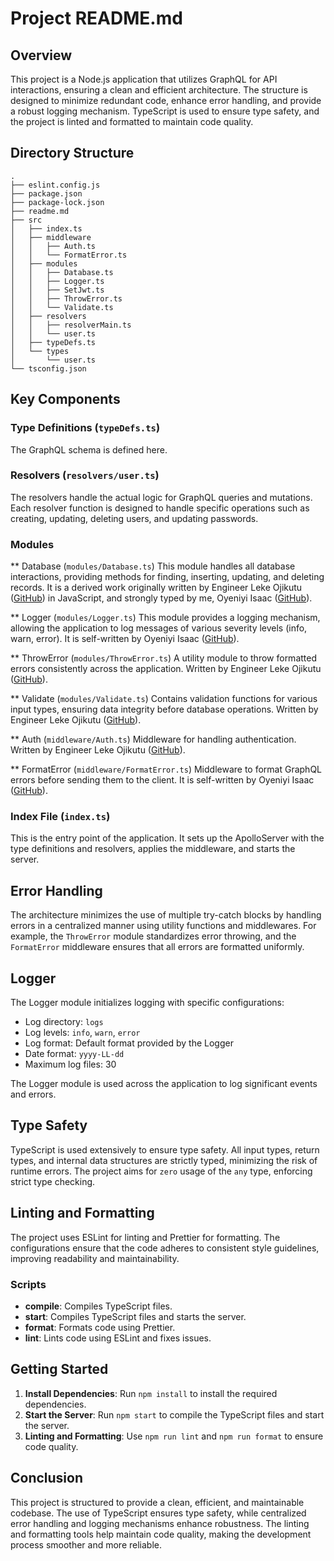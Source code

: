# Project README.md

## Overview

This project is a Node.js application that utilizes GraphQL for API interactions, ensuring a clean and efficient architecture. The structure is designed to minimize redundant code, enhance error handling, and provide a robust logging mechanism. TypeScript is used to ensure type safety, and the project is linted and formatted to maintain code quality.

## Directory Structure

```
.
├── eslint.config.js
├── package.json
├── package-lock.json
├── readme.md
├── src
│   ├── index.ts
│   ├── middleware
│   │   ├── Auth.ts
│   │   └── FormatError.ts
│   ├── modules
│   │   ├── Database.ts
│   │   ├── Logger.ts
│   │   ├── SetJwt.ts
│   │   ├── ThrowError.ts
│   │   └── Validate.ts
│   ├── resolvers
│   │   ├── resolverMain.ts
│   │   └── user.ts
│   ├── typeDefs.ts
│   └── types
│       └── user.ts
└── tsconfig.json
```

## Key Components

### Type Definitions (`typeDefs.ts`)

The GraphQL schema is defined here.

### Resolvers (`resolvers/user.ts`)

The resolvers handle the actual logic for GraphQL queries and mutations. Each resolver function is designed to handle specific operations such as creating, updating, deleting users, and updating passwords.

### Modules

** Database (`modules/Database.ts`) This module handles all database interactions, providing methods for finding, inserting, updating, and deleting records. It is a derived work originally written by Engineer Leke Ojikutu ([GitHub](https://github.com/lojik-ng)) in JavaScript, and strongly typed by me, Oyeniyi Isaac ([GitHub](https://github.com/isaac0yen)).

** Logger (`modules/Logger.ts`) This module provides a logging mechanism, allowing the application to log messages of various severity levels (info, warn, error). It is self-written by Oyeniyi Isaac ([GitHub](https://github.com/isaac0yen)).

** ThrowError (`modules/ThrowError.ts`) A utility module to throw formatted errors consistently across the application. Written by Engineer Leke Ojikutu ([GitHub](https://github.com/lojik-ng)).

** Validate (`modules/Validate.ts`) Contains validation functions for various input types, ensuring data integrity before database operations. Written by Engineer Leke Ojikutu ([GitHub](https://github.com/lojik-ng)).

** Auth (`middleware/Auth.ts`) Middleware for handling authentication. Written by Engineer Leke Ojikutu ([GitHub](https://github.com/lojik-ng)).

** FormatError (`middleware/FormatError.ts`) Middleware to format GraphQL errors before sending them to the client. It is self-written by Oyeniyi Isaac ([GitHub](https://github.com/isaac0yen)).


### Index File (`index.ts`)

This is the entry point of the application. It sets up the ApolloServer with the type definitions and resolvers, applies the middleware, and starts the server.

## Error Handling

The architecture minimizes the use of multiple try-catch blocks by handling errors in a centralized manner using utility functions and middlewares. For example, the `ThrowError` module standardizes error throwing, and the `FormatError` middleware ensures that all errors are formatted uniformly.

## Logger

The Logger module initializes logging with specific configurations:
- Log directory: `logs`
- Log levels: `info`, `warn`, `error`
- Log format: Default format provided by the Logger
- Date format: `yyyy-LL-dd`
- Maximum log files: 30

The Logger module is used across the application to log significant events and errors.

## Type Safety

TypeScript is used extensively to ensure type safety. All input types, return types, and internal data structures are strictly typed, minimizing the risk of runtime errors. The project aims for `zero` usage of the `any` type, enforcing strict type checking.

## Linting and Formatting

The project uses ESLint for linting and Prettier for formatting. The configurations ensure that the code adheres to consistent style guidelines, improving readability and maintainability.

### Scripts

- **compile**: Compiles TypeScript files.
- **start**: Compiles TypeScript files and starts the server.
- **format**: Formats code using Prettier.
- **lint**: Lints code using ESLint and fixes issues.

## Getting Started

1. **Install Dependencies**: Run `npm install` to install the required dependencies.
2. **Start the Server**: Run `npm start` to compile the TypeScript files and start the server.
3. **Linting and Formatting**: Use `npm run lint` and `npm run format` to ensure code quality.

## Conclusion

This project is structured to provide a clean, efficient, and maintainable codebase. The use of TypeScript ensures type safety, while centralized error handling and logging mechanisms enhance robustness. The linting and formatting tools help maintain code quality, making the development process smoother and more reliable.
